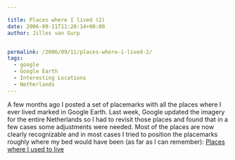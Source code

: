 ```yaml
---

title: Places where I lived (2)
date: 2006-09-11T11:20:14+00:00
author: Jilles van Gurp


permalink: /2006/09/11/places-where-i-lived-2/
tags:
  - google
  - Google Earth
  - Interesting Locations
  - Netherlands
---
```

A few months ago I posted a set of placemarks with all the places where I ever lived marked in Google Earth. Last week, Google updated the imagery for the entire Netherlands so I had to revisit those places and found that in a few cases some adjustments were needed. Most of the places are now clearly recognizable and in most cases I tried to position the placemarks roughly where my bed would have been (as far as I can remember): [Places where I used to live](https://www.jillesvangurp.com/wp-content/uploads/2006/09/places-where-i-lived.kmz)